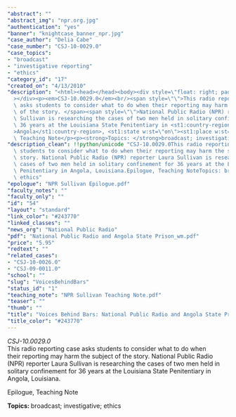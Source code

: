 ```yaml
---
"abstract": ""
"abstract_img": "npr.org.jpg"
"authentication": "yes"
"banner": "knightcase_banner_npr.jpg"
"case_author": "Delia Cabe"
"case_number": "CSJ-10-0029.0"
"case_topics":
- "broadcast"
- "investigative reporting"
- "ethics"
"category_id": "17"
"created_on": "4/13/2010"
"description": "<html><head></head><body><div style=\"float: right; padding: 10px;\"\
  ></div><p><em>CSJ-10.0029.0</em><br/><span style=\"\">This radio reporting case\
  \ asks students to consider what to do when their reporting may harm the subject\
  \ of the story. </span><span style=\"\">National Public Radio (NPR) reporter Laura\
  \ Sullivan is researching the cases of two men held in solitary confinement for\
  \ 36 years at the Louisiana State Penitentiary in <st1:country-region w:st=\"on\"\
  >Angola</st1:country-region>, <st1:state w:st=\"on\"><st1:place w:st=\"on\">Louisiana</st1:place></st1:state>.</span></p><p>Epilogue,\
  \ Teaching Note</p><p><strong>Topics: </strong>broadcast; investigative; ethics</p></body></html>"
"description_clean": !!python/unicode "CSJ-10.0029.0This radio reporting case asks\
  \ students to consider what to do when their reporting may harm the subject of the\
  \ story. National Public Radio (NPR) reporter Laura Sullivan is researching the\
  \ cases of two men held in solitary confinement for 36 years at the Louisiana State\
  \ Penitentiary in Angola, Louisiana.Epilogue, Teaching NoteTopics: broadcast; investigative;\
  \ ethics"
"epologue": "NPR Sullivan Epilogue.pdf"
"faculty_notes": ""
"faculty_only": ""
"id": "54"
"layout": "standard"
"link_color": "#243770"
"linked_classes": ""
"news_org": "National Public Radio"
"pdf": "National Public Radio and Angola State Prison_wm.pdf"
"price": "5.95"
"redtext": ""
"related_cases":
- "CSJ-10-0026.0"
- "CSJ-09-0011.0"
"school": ""
"slug": "VoicesBehindBars"
"status_id": "1"
"teaching_note": "NPR Sullivan Teaching Note.pdf"
"teaser": ""
"thumb": ""
"title": "Voices Behind Bars: National Public Radio and Angola State Prison"
"title_color": "#243770"
---
```

<html><head></head><body><div style="float: right; padding: 10px;"></div><p><em>CSJ-10.0029.0</em><br/><span style="">This radio reporting case asks students to consider what to do when their reporting may harm the subject of the story. </span><span style="">National Public Radio (NPR) reporter Laura Sullivan is researching the cases of two men held in solitary confinement for 36 years at the Louisiana State Penitentiary in <st1:country-region w:st="on">Angola</st1:country-region>, <st1:state w:st="on"><st1:place w:st="on">Louisiana</st1:place></st1:state>.</span></p><p>Epilogue, Teaching Note</p><p><strong>Topics: </strong>broadcast; investigative; ethics</p></body></html>
